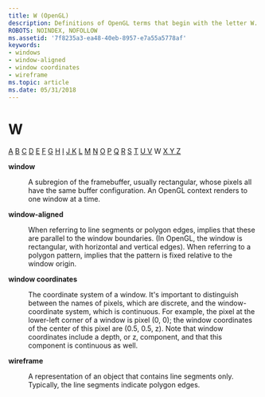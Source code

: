 ```yaml
---
title: W (OpenGL)
description: Definitions of OpenGL terms that begin with the letter W.
ROBOTS: NOINDEX, NOFOLLOW
ms.assetid: '7f8235a3-ea48-40eb-8957-e7a55a5778af'
keywords:
- windows
- window-aligned
- window coordinates
- wireframe
ms.topic: article
ms.date: 05/31/2018
---
```


# W

[A](a.md) [B](b.md) [C](c.md) [D](d.md) [E](e.md) [F](f.md) [G](g.md) [H](h.md) [I](i.md) [J K](jk.md) [L](l.md) [M](m.md) [N](n.md) [O](o.md) [P](p.md) [Q](q.md) [R](r.md) [S](s.md) [T](t.md) [U V](u-v.md) W [X Y Z](x-y-z.md)

<dl> <dt>

<span id="opengl_window"></span><span id="OPENGL_WINDOW"></span>**window**
</dt> <dd>

A subregion of the framebuffer, usually rectangular, whose pixels all have the same buffer configuration. An OpenGL context renders to one window at a time.

</dd> <dt>

<span id="opengl_window_aligned"></span><span id="OPENGL_WINDOW_ALIGNED"></span>**window-aligned**
</dt> <dd>

When referring to line segments or polygon edges, implies that these are parallel to the window boundaries. (In OpenGL, the window is rectangular, with horizontal and vertical edges). When referring to a polygon pattern, implies that the pattern is fixed relative to the window origin.

</dd> <dt>

<span id="opengl_window_coordinates"></span><span id="OPENGL_WINDOW_COORDINATES"></span>**window coordinates**
</dt> <dd>

The coordinate system of a window. It's important to distinguish between the names of pixels, which are discrete, and the window-coordinate system, which is continuous. For example, the pixel at the lower-left corner of a window is pixel (0, 0); the window coordinates of the center of this pixel are (0.5, 0.5, z). Note that window coordinates include a depth, or z, component, and that this component is continuous as well.

</dd> <dt>

<span id="opengl_wireframe"></span><span id="OPENGL_WIREFRAME"></span>**wireframe**
</dt> <dd>

A representation of an object that contains line segments only. Typically, the line segments indicate polygon edges.

</dd> </dl>

 

 




